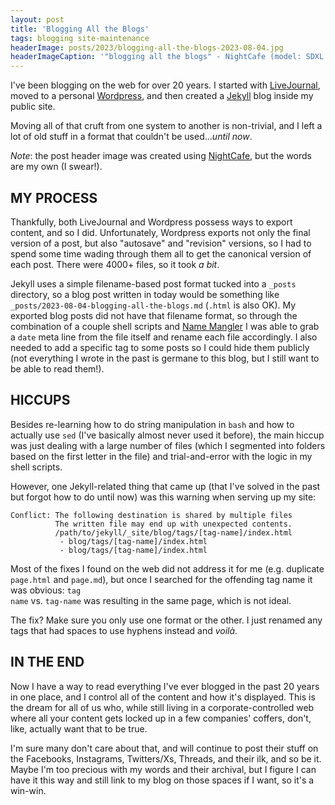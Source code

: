 ```yaml
---
layout: post
title: 'Blogging All the Blogs'
tags: blogging site-maintenance
headerImage: posts/2023/blogging-all-the-blogs-2023-08-04.jpg
headerImageCaption: '"blogging all the blogs" - NightCafe (model: SDXL 1.0)'
---
```


I've been blogging on the web for over 20 years. I started with [LiveJournal](https://livejournal.com), moved to a personal [Wordpress](https://wordpress.org), and then created a [Jekyll](https://jekyllrb.com) blog inside my public site.

Moving all of that cruft from one system to another is non-trivial, and I left a lot of old stuff in a format that couldn't be used..._until now_.

_Note_: the post header image was created using [NightCafe](https://nightcafe.studio), but the words are my own (I swear!).

<!--more-->

## MY PROCESS

Thankfully, both LiveJournal and Wordpress possess ways to export content, and so I did. Unfortunately, Wordpress exports not only the final version of a post, but also "autosave" and "revision" versions, so I had to spend some time wading through them all to get the canonical version of each post. There were 4000+ files, so it took _a bit_.

Jekyll uses a simple filename-based post format tucked into a <code>_posts</code> directory, so a blog post written in today would be something like <code>_posts/2023-08-04-blogging-all-the-blogs.md</code> (<code>.html</code> is also OK). My exported blog posts did not have that filename format, so through the combination of a couple shell scripts and [Name Mangler](https://manytricks.com/namemangler) I was able to grab a <code>date</code> meta line from the file itself and rename each file accordingly. I also needed to add a specific tag to some posts so I could hide them publicly (not everything I wrote in the past is germane to this blog, but I still want to be able to read them!).

## HICCUPS

Besides re-learning how to do string manipulation in <code>bash</code> and how to actually use <code>sed</code> (I've basically almost never used it before), the main hiccup was just dealing with a large number of files (which I segmented into folders based on the first letter in the file) and trial-and-error with the logic in my shell scripts.

However, one Jekyll-related thing that came up (that I've solved in the past but forgot how to do until now) was this warning when serving up my site:

```shell
Conflict: The following destination is shared by multiple files
          The written file may end up with unexpected contents.
          /path/to/jekyll/_site/blog/tags/[tag-name]/index.html
           - blog/tags/[tag-name]/index.html
           - blog/tags/[tag-name]/index.html
```

Most of the fixes I found on the web did not address it for me (e.g. duplicate <code>page.html</code> and <code>page.md</code>), but once I searched for the offending tag name it was obvious: <code>tag name</code> vs. <code>tag-name</code> was resulting in the same page, which is not ideal.

The fix? Make sure you only use one format or the other. I just renamed any tags that had spaces to use hyphens instead and _voil&#224;_.

## IN THE END

Now I have a way to read everything I've ever blogged in the past 20 years in one place, and I control all of the content and how it's displayed. This is the dream for all of us who, while still living in a corporate-controlled web where all your content gets locked up in a few companies' coffers, don't, like, actually want that to be true.

I'm sure many don't care about that, and will continue to post their stuff on the Facebooks, Instagrams, Twitters/Xs, Threads, and their ilk, and so be it. Maybe I'm too precious with my words and their archival, but I figure I can have it this way and still link to my blog on those spaces if I want, so it's a win-win.
